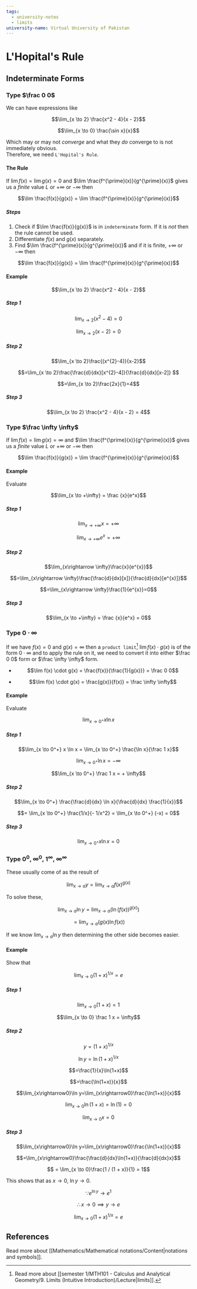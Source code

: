 ```yaml
---
tags:
  - university-notes
  - limits
university-name: Virtual University of Pakistan
---
```


# L'Hopital's Rule
## Indeterminate Forms
### Type $\frac 0 0$
We can have expressions like  

$$\lim_{x \to 2} \frac{x^2 - 4}{x - 2}$$

$$\lim_{x \to 0} \frac{\sin x}{x}$$

Which may or may not _converge_ and what they _do_ converge to is not immediately obvious.  
Therefore, we need `L'Hopital's Rule`.

#### The Rule
If $\lim f(x) = \lim g(x) = 0$ and $\lim \frac{f^{\prime}(x)}{g^{\prime}(x)}$ gives us a _finite_ value $L$ or $+\infty$ or $-\infty$ then  

$$\lim \frac{f(x)}{g(x)} = \lim \frac{f^{\prime}(x)}{g^{\prime}(x)}$$

##### Steps
1. Check if $\lim \frac{f(x)}{g(x)}$ is in `indeterminate` form. If it is _not_ then the rule cannot be used.
2. Differentiate $f(x)$ and $g(x)$ separately.
3. Find $\lim \frac{f^{\prime}(x)}{g^{\prime}(x)}$ and if it is finite, $+\infty$ or $-\infty$ then

$$\lim \frac{f(x)}{g(x)} = \lim \frac{f^{\prime}(x)}{g^{\prime}(x)}$$

#### Example

$$\lim_{x \to 2} \frac{x^2 - 4}{x - 2}$$

##### Step 1

$$\lim_{x \to 2} (x^2 - 4) = 0$$

$$\lim_{x \to 2} (x - 2) = 0$$

##### Step 2

$$\lim_{x \to 2}\frac{(x^{2}-4)}{x-2}$$

$$=\lim_{x \to 2}\frac{\frac{d}{dx}[x^{2}-4]}{\frac{d}{dx}[x-2]} $$

$$=\lim_{x \to 2}\frac{2x}{1}=4$$

##### Step 3

$$\lim_{x \to 2} \frac{x^2 - 4}{x - 2} = 4$$

### Type $\frac \infty \infty$

If $\lim f(x) = \lim g(x) = \infty$ and $\lim \frac{f^{\prime}(x)}{g^{\prime}(x)}$ gives us a _finite_ value $L$ or $+\infty$ or $-\infty$ then  

$$\lim \frac{f(x)}{g(x)} = \lim \frac{f^{\prime}(x)}{g^{\prime}(x)}$$

#### Example
Evaluate  

$$\lim_{x \to +\infty} = \frac {x}{e^x}$$

##### Step 1

$$\lim_{x \to +\infty} x = +\infty$$

$$\lim_{x \to +\infty} e^x = +\infty$$

##### Step 2

$$\lim_{x\rightarrow \infty}\frac{x}{e^{x}}$$

$$=\lim_{x\rightarrow \infty}\frac{\frac{d}{dx}[x]}{\frac{d}{dx}[e^{x}]}$$

$$=\lim_{x\rightarrow \infty}\frac{1}{e^{x}}=0$$

##### Step 3

$$\lim_{x \to +\infty} = \frac {x}{e^x} = 0$$

### Type $0 \cdot \infty$
If we have $f(x) = 0$ and $g(x) = \infty$ then a `product limit`[^1] $\lim f(x) \cdot g(x)$ is of the form $0 \cdot \infty$ and to apply the rule on it, we need to convert it into either $\frac 0 0$ form or $\frac \infty \infty$ form.

- $$\lim f(x) \cdot g(x) = \frac{f(x)}{\frac{1}{g(x)}} = \frac 0 0$$

- $$\lim f(x) \cdot g(x) = \frac{g(x)}{f(x)} = \frac \infty \infty$$

#### Example
Evaluate  

$$\lim_{x \to 0^+} x \ln x$$

##### Step 1

$$\lim_{x \to 0^+} x \ln x = \lim_{x \to 0^+} \frac{\ln x}{\frac 1 x}$$

$$\lim_{x \to 0^+} \ln x = -\infty$$

$$\lim_{x \to 0^+} \frac 1 x = + \infty$$

##### Step 2

$$\lim_{x \to 0^+} \frac{\frac{d}{dx} \ln x}{\frac{d}{dx} \frac{1}{x}}$$

$$= \lim_{x \to 0^+} \frac{1/x}{- 1/x^2} = \lim_{x \to 0^+} (-x) = 0$$

##### Step 3

$$\lim_{x \to 0^+} x \ln x = 0$$

### Type $0^0$, $\infty^0$, $1^\infty$, $\infty^\infty$
These usually come of as the result of  

$$\lim_{x \to a} y = \lim_{x \to a}f(x)^{g(x)}$$

To solve these,  

$$\lim_{x\rightarrow a}\ln y=\lim_{x\rightarrow a}\left(\ln (f(x))^{g(x)}\right)$$

$$=\lim_{x\rightarrow a}\left(g(x)\ln f(x)\right)$$

If we know $\lim_{x\rightarrow a}\ln y$ then determining the other side becomes easier.

#### Example
Show that  

$$\lim_{x\rightarrow0}(1+x)^{1/x}=e$$

##### Step 1

$$\lim_{x \to 0}(1 + x) = 1$$

$$\lim_{x \to 0} \frac 1 x = \infty$$

##### Step 2

$$y=(1+x)^{1/x}$$

$$\ln y=\ln(1+x)^{1/x}$$

$$=\frac{1}{x}\ln(1+x)$$

$$=\frac{\ln(1+x)}{x}$$

$$\lim_{x\rightarrow0}\ln y=\lim_{x\rightarrow0}\frac{\ln(1+x)}{x}$$

$$\lim_{x \to 0} \ln (1 + x) = \ln (1) = 0$$

$$\lim_{x \to 0} x = 0$$

##### Step 3

$$\lim_{x\rightarrow0}\ln y=\lim_{x\rightarrow0}\frac{\ln(1+x)}{x}$$

$$=\lim_{x\rightarrow0}\frac{\frac{d}{dx}\ln(1+x)}{\frac{d}{dx}x}$$

$$ = \lim_{x \to 0}\frac{1 / (1 + x)}{1} = 1$$

This shows that as $x \to 0$, $\ln y \to 0$.  

$$\because e^{\ln y} \to e^1$$

$$\therefore x \to 0 \implies y \to e$$

$$\lim_{x\rightarrow0}(1+x)^{1/x}=e$$

## References
Read more about [[Mathematics/Mathematical notations/Content|notations and symbols]].

[^1]: Read more about [[semester 1/MTH101 - Calculus and Analytical Geometry/9. Limits (Intuitive Introduction)/Lecture|limits]].
